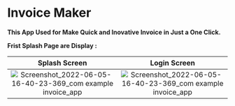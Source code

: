 # Invoice Maker

**This App Used for Make Quick and Inovative Invoice in Just a One Click.**

**Frist Splash Page are Display :**



Splash Screen            |  Login Screen
:-------------------------:|:-------------------------:
![Screenshot_2022-06-05-16-40-23-369_com example invoice_app](https://user-images.githubusercontent.com/77672442/172050547-ad481ecb-ede4-470a-a3d5-6b8728cb65bd.jpg)  |  ![Screenshot_2022-06-05-16-40-23-369_com example invoice_app](https://user-images.githubusercontent.com/77672442/172050547-ad481ecb-ede4-470a-a3d5-6b8728cb65bd.jpg)
<!-- 
 **After we have Done SignIn or Login Process We Have ReDriect Into Our Home Page:**


Splash Screen            |  Login Screen
:-------------------------:|:-------------------------:
![WhatsApp Image 2022-06-05 at 4 45 35 PM](https://user-images.githubusercontent.com/77672442/172050298-b520b878-6d89-403f-859d-2803182897bd.jpeg)  |  ![WhatsApp Image 2022-06-05 at 4 45 34 PM](https://user-images.githubusercontent.com/77672442/172050377-a511eb82-63ca-44e6-8a12-833014d6d253.jpeg)
 -->
